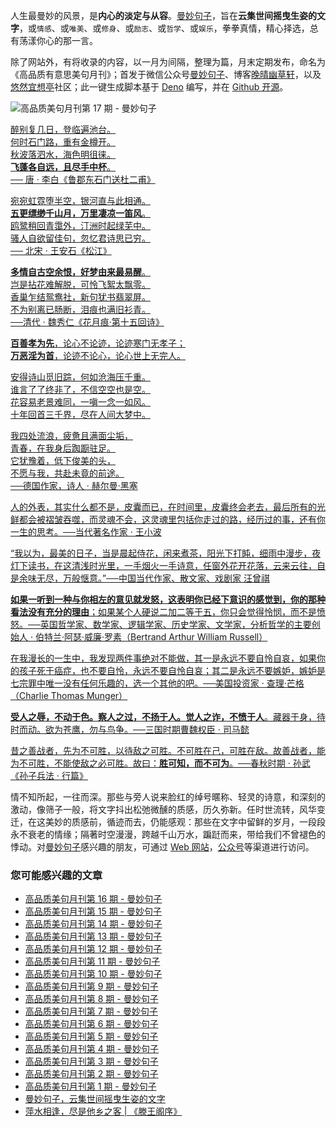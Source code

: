 人生最曼妙的风景，是**内心的淡定与从容**。[曼妙句子](https://read.lovejade.cn/)，旨在**云集世间摇曳生姿的文字**，或`情感`、或`唯美`、或`修身`、或`励志`、或`哲学`、或`娱乐`，拳拳真情，精心择选，总有荡漾你心的那一言。

除了网站外，有将收录的内容，以一月为间隔，整理为篇，月末定期发布，命名为《高品质有意思美句月刊》；首发于微信公众号[曼妙句子](https://mp.weixin.qq.com/mp/appmsgalbum?__biz=Mzk0NzI5NjQ3Mg==&action=getalbum&album_id=2103726193429512196)、博客[晚晴幽草轩](https://www.jeffjade.com)，以及[悠然宜想亭](https://forum.lovejade.cn/)社区；此一键生成脚本基于 [Deno](https://nicelinks.site/post/602d30aad099ff5688618591) 编写，并在 [Github 开源](https://github.com/nicejade/sentences-monthly-newsletter)。

![高品质美句月刊第 17 期 - 曼妙句子](https://image.nicelinks.site/jpg/nice-links-017.jpg)

[醉别复几日，登临遍池台。   
何时石门路，重有金樽开。   
秋波落泗水，海色明徂徕。   
**飞蓬各自远，且尽手中杯**。   
── 唐 · 李白《鲁郡东石门送杜二甫》](https://read.lovejade.cn/p/640092f3fe46ca437e0ac1dc) 

[宛宛虹霓堕半空，银河直与此相通。   
**五更缥缈千山月，万里凄凉一笛风**。   
鸥鹭稍回青霭外，汀洲时起绿芜中。   
骚人自欲留佳句，忽忆君诗思已穷。   
── 北宋 ·  王安石《松江》](https://read.lovejade.cn/p/640016defe46ca437e0abbee) 

[**多情自古空余恨，好梦由来最易醒**。   
岂是拈花难解脱，可怜飞絮太飘零。   
香巢乍结鸳鸯社，新句犹书翡翠屏。   
不为别离已肠断，泪痕也满旧衫青。   
──清代 ·  魏秀仁《花月痕·第十五回诗》](https://read.lovejade.cn/p/63edb9743ca14e0315d817ac) 

[**百善孝为先**，论心不论迹，论迹寒门无孝子；    
**万恶淫为首**，论迹不论心，论心世上无完人。](https://read.lovejade.cn/p/63edb8643ca14e0315d817a5) 

[安得诗山觅旧踪，何如沧海压千重。   
谁言了了终非了，不信空空也是空。   
花容易老景难同，一嗔一念一如风。   
十年回首三千界，尽在人间大梦中。](https://read.lovejade.cn/p/63ecc9703ca14e0315d80fb1) 

[我四处流浪，疲惫且满面尘垢，   
青春，在我身后踟蹰驻足。   
它犹豫着，低下俊美的头，   
不愿与我，共赴未竟的前途。   
──德国作家，诗人 ·  赫尔曼·黑塞](https://read.lovejade.cn/p/63ecc9153ca14e0315d80faf) 

[人的外表，其实什么都不是，皮囊而已，在时间里，皮囊终会老去，最后所有的光鲜都会被褶皱吞噬，而灵魂不会，这灵魂里包括你走过的路，经历过的事，还有你一生的思考。──当代著名作家 · 王小波](https://read.lovejade.cn/p/63ecc7e53ca14e0315d80f81) 

[“我以为，最美的日子，当是晨起侍花，闲来煮茶，阳光下打盹，细雨中漫步，夜灯下读书，在这清浅时光里，一手烟火一手诗意，任窗外花开花落，云来云往，自是余味无尽，万般惬意。”──中国当代作家、散文家、戏剧家 汪曾祺](https://read.lovejade.cn/p/63ecc6e83ca14e0315d80f7f) 

[**如果一听到一种与你相左的意见就发怒，这表明你已经下意识的感觉到，你的那种看法没有充分的理由**；如果某个人硬说二加二等于五，你只会觉得怜悯，而不是愤怒。──英国哲学家、数学家、逻辑学家、历史学家、文学家，分析哲学的主要创始人 · 伯特兰·阿瑟·威廉·罗素（Bertrand Arthur William Russell）](https://read.lovejade.cn/p/63e90f4fdfb7f255c25dae82) 

[在我漫长的一生中，我发现两件事绝对不能做，其一是永远不要自怜自哀，如果你的孩子死于癌症，也不要自怜，永远不要自怜自哀；其二是永远不要嫉妒，嫉妒是七宗罪中唯一没有任何乐趣的，选一个其他的吧。──美国投资家 · 查理·芒格（Charlie Thomas Munger）](https://read.lovejade.cn/p/63e8752adfb7f255c25dab6e) 

[**受人之辱，不动于色。察人之过，不扬于人。觉人之诈，不愤于人**。藏器于身，待时而动。欲为苍鹰，勿与鸟争。──三国时期曹魏权臣 · 司马懿](https://read.lovejade.cn/p/63e106e25769b373841a55af) 

[昔之善战者，先为不可胜，以待敌之可胜。不可胜在己，可胜在敌。故善战者，能为不可胜，不能使敌之必可胜。故曰：**胜可知，而不可为**。──春秋时期 · 孙武《孙子兵法 · 行篇》](https://read.lovejade.cn/p/63da74af3b0bd5224de2157f) 

情不知所起，一往而深。那些与旁人说来脸红的绰号暱称、轻灵的诗意，和深刻的激动，像筛子一般，将文字抖出松弛微醺的质感，历久弥新。任时世流转，风华变迁，在这美妙的质感前，循迹而去，仍能感观：那些在文字中留鲜的岁月，一段段永不衰老的情缘；隔著时空漫漫，跨越千山万水，蹁跹而来，带给我们不曾褪色的悸动。对[曼妙句子](http://read.lovejade.cn/)感兴趣的朋友，可通过 [Web 网站](http://read.lovejade.cn/)，[公众号](https://mp.weixin.qq.com/mp/appmsgalbum?__biz=Mzk0NzI5NjQ3Mg==&action=getalbum&album_id=2103726193429512196)等渠道进行访问。

### 您可能感兴趣的文章

- [高品质美句月刊第 16 期 - 曼妙句子](https://forum.lovejade.cn/d/257-16)
- [高品质美句月刊第 15 期 - 曼妙句子](https://forum.lovejade.cn/d/251-15)
- [高品质美句月刊第 14 期 - 曼妙句子](https://forum.lovejade.cn/d/236-14)
- [高品质美句月刊第 13 期 - 曼妙句子](https://forum.lovejade.cn/d/236-13)
- [高品质美句月刊第 12 期 - 曼妙句子](https://forum.lovejade.cn/d/224-12)
- [高品质美句月刊第 11 期 - 曼妙句子](https://forum.lovejade.cn/d/212-11)
- [高品质美句月刊第 10 期 - 曼妙句子](https://forum.lovejade.cn/d/208-10)
- [高品质美句月刊第 9 期 - 曼妙句子](https://forum.lovejade.cn/d/196-9)
- [高品质美句月刊第 8 期 - 曼妙句子](https://forum.lovejade.cn/d/183-8)
- [高品质美句月刊第 7 期 - 曼妙句子](https://forum.lovejade.cn/d/171-7)
- [高品质美句月刊第 6 期 - 曼妙句子](https://forum.lovejade.cn/d/144-4)
- [高品质美句月刊第 5 期 - 曼妙句子](https://forum.lovejade.cn/d/153-5)
- [高品质美句月刊第 4 期 - 曼妙句子](https://forum.lovejade.cn/d/144-4)
- [高品质美句月刊第 3 期 - 曼妙句子](https://forum.lovejade.cn/d/136-3)
- [高品质美句月刊第 2 期 - 曼妙句子](https://forum.lovejade.cn/d/124-2)
- [高品质美句月刊第 1 期 - 曼妙句子](https://forum.lovejade.cn/d/113-1)
- [曼妙句子，云集世间摇曳生姿的文字](https://forum.lovejade.cn/d/111)
- [萍水相逢，尽是他乡之客 | 《滕王阁序》](https://forum.lovejade.cn/d/73)